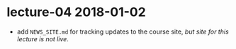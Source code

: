 # lecture-04 2018-01-02

* add `NEWS_SITE.md` for tracking updates to the course site, *but site for this lecture is not live*.
